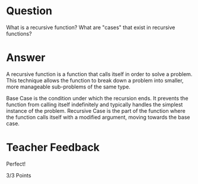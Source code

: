 # Question

What is a recursive function? What are "cases" that exist in recursive functions?

# Answer

A recursive function is a function that calls itself in order to solve a problem. This technique allows the function to break down a problem into smaller, more manageable sub-problems of the same type.

Base Case is the condition under which the recursion ends. It prevents the function from calling itself indefinitely and typically handles the simplest instance of the problem. Recursive Case is the part of the function where the function calls itself with a modified argument, moving towards the base case. 

# Teacher Feedback

Perfect!

3/3 Points